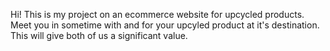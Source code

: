 Hi! This is my project on an ecommerce website for upcycled products.
Meet you in sometime with and for your upcyled product at it's destination.
This will give both of us a significant value.
